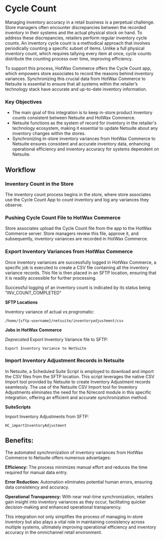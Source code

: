 # Cycle Count
Managing inventory accuracy in a retail business is a perpetual challenge. Store managers often encounter discrepancies between the recorded inventory in their systems and the actual physical stock on hand. To address these discrepancies, retailers perform regular inventory cycle counts. An inventory cycle count is a methodical approach that involves periodically counting a specific subset of items. Unlike a full physical inventory count, which requires tallying every item at once, cycle counts distribute the counting process over time, improving efficiency.

To support this process, HotWax Commerce offers the Cycle Count app, which empowers store associates to record the reasons behind inventory variances. Synchronizing this crucial data from HotWax Commerce to Netsuite is essential to ensure that all systems within the retailer’s technology stack have accurate and up-to-date inventory information.

### Key Objectives
- The main goal of this integration is to keep in-store product inventory counts consistent between Netsuite and HotWax Commerce.
- Netsuite functions as the system of record for inventory in the retailer's technology ecosystem, making it essential to update Netsuite about any inventory changes within the stores.
- Synchronizing in-store inventory variances from HotWax Commerce to Netsuite ensures consistent and accurate inventory data, enhancing operational efficiency and inventory accuracy for systems dependent on Netsuite.

## Workflow

### Inventory Count in the Store
The inventory count process begins in the store, where store associates use the Cycle Count App to count inventory and log any variances they observe.


### Pushing Cycle Count File to HotWax Commerce
Store associates upload the Cycle Count file from the app to the HotWax Commerce server. Store managers review this file, approve it, and subsequently, inventory variances are recorded in HotWax Commerce.


### Export Inventory Variances from HotWax Commerce
Once inventory variances are successfully logged in HotWax Commerce, a specific job is executed to create a CSV file containing all the inventory variance records. This file is then placed in an SFTP location, ensuring that it is readily accessible for further processing.

Successful logging of an inventory count is indicated by its status being "INV_COUNT_COMPLETED"

**SFTP Locations**

Inventory variance of actual vs progromatic:
```
/home/{sftp-username}/netsuite/inventoryadjustment/csv
```

**Jobs in HotWax Commerce**

*Deprecated* Export Inventory Variance file to SFTP:
```
Export Inventory Variance to NetSuite
```

### Import Inventory Adjustment Records in Netsuite
In Netsuite, a Scheduled Suite Script is employed to download and import the CSV files from the SFTP location. This script leverages the native CSV Import tool provided by Netsuite to create Inventory Adjustment records seamlessly. The use of the Netsuite CSV Import tool for Inventory Adjustments eliminates the need for the N/record module in this specific integration, offering an efficient and accurate synchronization method.

**SuiteScripts**

Import Inventory Adjustments from SFTP:
```
HC_importInventoryAdjustment
```

## Benefits:
The automated synchronization of inventory variances from HotWax Commerce to Netsuite offers numerous advantages:

**Efficiency:** The process minimizes manual effort and reduces the time required for manual data entry.


**Error Reduction:** Automation eliminates potential human errors, ensuring data consistency and accuracy.


**Operational Transparency:** With near real-time synchronization, retailers gain insight into inventory variances as they occur, facilitating quicker decision-making and enhanced operational transparency.

This integration not only simplifies the process of managing in-store inventory but also plays a vital role in maintaining consistency across multiple systems, ultimately improving operational efficiency and inventory accuracy in the omnichannel retail environment.